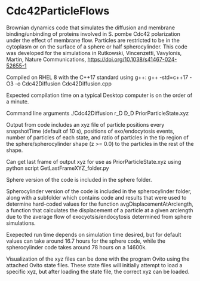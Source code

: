 # Cdc42ParticleFlows
Brownian dynamics code that simulates the diffusion and membrane binding/unbinding of proteins involved in S. pombe Cdc42 polarization under the effect of membrane flow. Particles are restricted to be in the cytoplasm or on the surface of a sphere or half spherocylinder. This code was developed for the simulations in Rutkowski, Vincenzetti, Vavylonis, Martin, Nature Communications, https://doi.org/10.1038/s41467-024-52655-1

Compiled on RHEL 8 with the C++17 standard using g++: g++ -std=c++17 -O3 -o Cdc42Diffusion Cdc42Diffusion.cpp

Expected compilation time on a typical Desktop computer is on the order of a minute.

Command line arguments ./Cdc42Diffusion r_D D_D PriorParticleState.xyz

Output from code includes an xyz file of particle positions every snapshotTime (default of 10 s), positions of exo/endocytosis events, number of particles of each state, and ratio of particles in the tip region of the sphere/spherocylinder shape (z >= 0.0) to the particles in the rest of the shape.

Can get last frame of output xyz for use as PriorParticleState.xyz using python script GetLastFrameXYZ_folder.py

Sphere version of the code is included in the sphere folder.

Spherocylinder version of the code is included in the spherocylinder folder, along with a subfolder which contains code and results that were used to determine hard-coded values for the function avgDisplacementAtArclength, a function that calculates the displacement of a particle at a given arclength due to the average flow of exocyotsis/endocytosis determined from sphere simulations.

Exepected run time depends on simulation time desired, but for default values can take around 16.7 hours for the sphere code, while the spherocylinder code takes around 78 hours on a 14600k.

Visualization of the xyz files can be done with the program Ovito using the attached Ovito state files. These state files will initially attempt to load a specific xyz, but after loading the state file, the correct xyz can be loaded.
